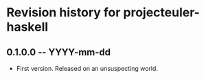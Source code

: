 # Revision history for projecteuler-haskell

## 0.1.0.0 -- YYYY-mm-dd

* First version. Released on an unsuspecting world.
